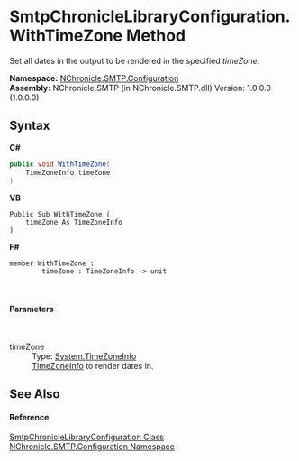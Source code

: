 # SmtpChronicleLibraryConfiguration.WithTimeZone Method 
 

Set all dates in the output to be rendered in the specified *timeZone*.

**Namespace:**&nbsp;<a href="N_NChronicle_SMTP_Configuration.md">NChronicle.SMTP.Configuration</a><br />**Assembly:**&nbsp;NChronicle.SMTP (in NChronicle.SMTP.dll) Version: 1.0.0.0 (1.0.0.0)

## Syntax

**C#**<br />
``` C#
public void WithTimeZone(
	TimeZoneInfo timeZone
)
```

**VB**<br />
``` VB
Public Sub WithTimeZone ( 
	timeZone As TimeZoneInfo
)
```

**F#**<br />
``` F#
member WithTimeZone : 
        timeZone : TimeZoneInfo -> unit 

```

<br />

#### Parameters
&nbsp;<dl><dt>timeZone</dt><dd>Type: <a href="http://msdn2.microsoft.com/en-us/library/bb396389" target="_blank">System.TimeZoneInfo</a><br /><a href="http://msdn2.microsoft.com/en-us/library/bb396389" target="_blank">TimeZoneInfo</a> to render dates in.</dd></dl>

## See Also


#### Reference
<a href="T_NChronicle_SMTP_Configuration_SmtpChronicleLibraryConfiguration.md">SmtpChronicleLibraryConfiguration Class</a><br /><a href="N_NChronicle_SMTP_Configuration.md">NChronicle.SMTP.Configuration Namespace</a><br />
